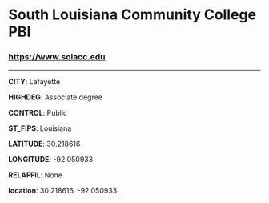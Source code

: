 # South Louisiana Community College PBI
### https://www.solacc.edu
---
**CITY**: Lafayette

**HIGHDEG**: Associate degree

**CONTROL**: Public

**ST_FIPS**: Louisiana

**LATITUDE**: 30.218616

**LONGITUDE**: -92.050933

**RELAFFIL**: None

**location**: 30.218616, -92.050933